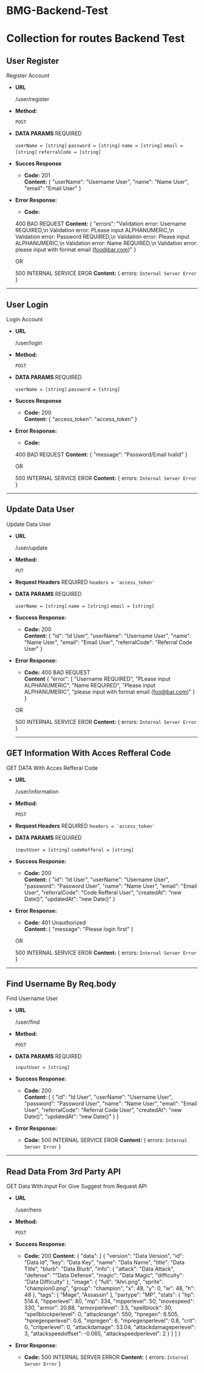 # BMG-Backend-Test

Collection for routes Backend Test
===============================================================


**User Register**
----
  Register Account


* **URL**

  /user/register


* **Method:**

  `POST`


* **DATA PARAMS**
  REQUIRED

  `userName = [string]`
  `password = [string]`
  `name = [string]`
  `email = [string]`
  `referralCode = [string]`


* **Succes Response**

  * **Code:** 201 <br />
    **Content:**
    {
        "userName": "Username User",
        "name": "Name User",
        "email": "Email User"
    }


* **Error Response:**

  * **Code:** 

  400 BAD REQUEST
    **Content:**
    {
        "errors": 
            "Validation error: Username REQUIRED,\n
            Validation error: PLease input ALPHANUMERIC,\n
            Validation error: Password REQUIRED,\n
            Validation error: Please input ALPHANUMERIC,\n
            Validation error: Name REQUIRED,\n
            Validation error: please input with format email (foo@bar.com)"
    }

  OR

  500 INTERNAL SERVICE EROR
    **Content:**
    { errors: `Internal Server Error` }


--------------------------------------------------------


**User Login**
----
  Login Account


* **URL**

  /user/login


* **Method:**

  `POST`


* **DATA PARAMS**
  REQUIRED

  `userName = [string]`
  `password = [string]`


* **Succes Response**

  * **Code:** 200 <br />
    **Content:**
    {
        "access_token": "access_token"
    }


* **Error Response:**

  * **Code:** 

  400 BAD REQUEST
    **Content:**
    {
        "message": "Password/Email Ivalid"
    }

  OR

  500 INTERNAL SERVICE EROR
    **Content:**
    { errors: `Internal Server Error` }


--------------------------------------------------------

**Update Data User**
----
  Update Data User


* **URL**

  /user/update


* **Method:**
  
  `PUT`


* **Request Headers**
  REQUIRED
  `headers = 'access_token'`


* **DATA PARAMS**
  REQUIRED
  
  `userName = [string]`
  `name = [string]`
  `email = [string]`
  
  
* **Success Response:**
  
  * **Code:** 200 <br />
    **Content:**
    {
        "id": "Id User",
        "userName": "Username User",
        "name": "Name User",
        "email": "Email User",
        "referralCode": "Referral Code User"
    }
 

* **Error Response:**

  * **Code:** 
  400 BAD REQUEST <br />
    **Content**
    {
    "error": [
            "Username REQUIRED",
            "PLease input ALPHANUMERIC",
            "Name REQUIRED",
            "Please input ALPHANUMERIC",
            "please input with format email (foo@bar.com)"
        ]
    }

  OR

  500 INTERNAL SERVICE EROR
    **Content:**
    { errors: `Internal Server Error` }


  ------------------------------------------------------------


**GET Information With Acces Refferal Code**
----
  GET DATA With Acces Refferal Code


* **URL**

  /user/information


* **Method:**
  
  `POST`


* **Request Headers**
  REQUIRED
  `headers = 'access_token'`


* **DATA PARAMS**
  REQUIRED
  
  `inputUser = [string]`
  `codeRefferal = [string]`


* **Success Response:**
  
  * **Code:** 200 <br />
    **Content:**
    {
        "id": "Id User",
        "userName": "Username User",
        "password": "Password User",
        "name": "Name User",
        "email": "Email User",
        "referralCode": "Code Refferal User",
        "createdAt": "new Date()",
        "updatedAt": "new Date()"
    }
 

* **Error Response:**

  * **Code:** 
  401 Unauthorized <br />
    **Content:**
    {
        "message": "Please login first"
    }

  OR

  500 INTERNAL SERVICE EROR
    **Content:**
    { errors: `Internal Server Error` }


------------------------------------------------------------


**Find Username By Req.body**
----
  Find Username User


* **URL**

  /user/find


* **Method:**
  
  `POST`


* **DATA PARAMS**
  REQUIRED
  
  `inputUser = [string]`


* **Success Response:**

  * **Code:** 200 <br />
    **Content:**
    [
        {
            "id": "Id User",
            "userName": "Username User",
            "password": "Password User",
            "name": "Name User",
            "email": "Email User",
            "referralCode": "Referral Code User",
            "createdAt": "new Date()",
            "updatedAt": "new Date()"
        }
    ]


* **Error Response:**

  * **Code:** 
  500 INTERNAL SERVICE EROR
    **Content:**
    { errors: `Internal Server Error` }


------------------------------------------------------------


**Read Data From 3rd Party API**
----
  GET Data With Input For Give Suggest from Request API


* **URL**

  /user/hero


* **Method:**
  
  `POST`

  
* **Success Response:**
  
  * **Code:** 200 
    **Content:**
    {
    "data": [
        {
            "version": "Data Version",
            "id": "Data Id",
            "key": "Data Key",
            "name": "Data Name",
            "title": "Data Title",
            "blurb": "Data Blurb",
            "info": {
                "attack": "Data Attack",
                "defense": ""Data Defense",
                "magic": "Data Magic",
                "difficulty": "Data Difficulty"
            },
            "image": {
                "full": "Ahri.png",
                "sprite": "champion0.png",
                "group": "champion",
                "x": 48,
                "y": 0,
                "w": 48,
                "h": 48
            },
            "tags": [
                "Mage",
                "Assassin"
            ],
            "partype": "MP",
            "stats": {
                "hp": 514.4,
                "hpperlevel": 80,
                "mp": 334,
                "mpperlevel": 50,
                "movespeed": 330,
                "armor": 20.88,
                "armorperlevel": 3.5,
                "spellblock": 30,
                "spellblockperlevel": 0,
                "attackrange": 550,
                "hpregen": 6.505,
                "hpregenperlevel": 0.6,
                "mpregen": 6,
                "mpregenperlevel": 0.8,
                "crit": 0,
                "critperlevel": 0,
                "attackdamage": 53.04,
                "attackdamageperlevel": 3,
                "attackspeedoffset": -0.065,
                "attackspeedperlevel": 2
                }
            }
        ]
    }
 
* **Error Response:**

  * **Code:** 
  500 INTERNAL SERVER ERROR
    **Content:**
    { errors: `Internal Server Error` }